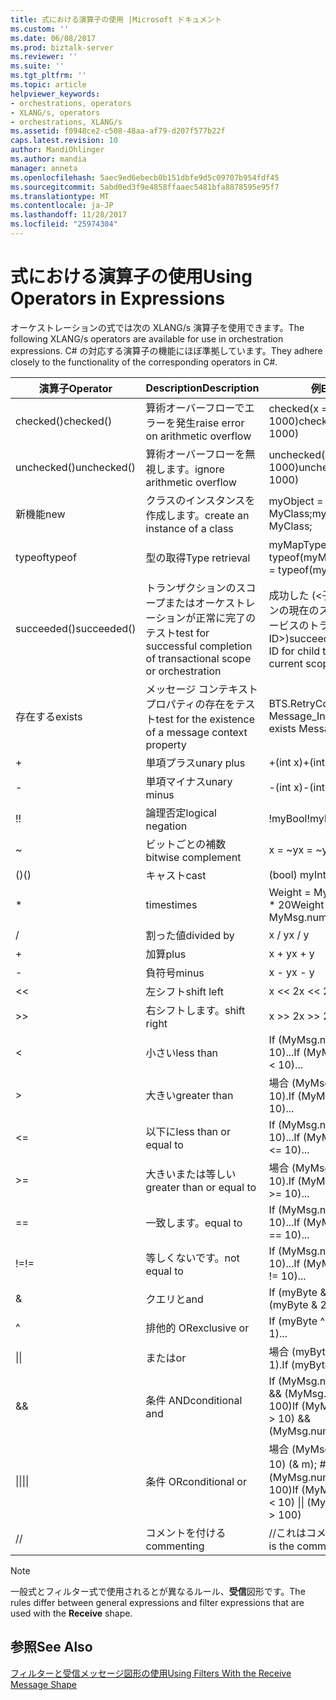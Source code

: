 ```yaml
---
title: 式における演算子の使用 |Microsoft ドキュメント
ms.custom: ''
ms.date: 06/08/2017
ms.prod: biztalk-server
ms.reviewer: ''
ms.suite: ''
ms.tgt_pltfrm: ''
ms.topic: article
helpviewer_keywords:
- orchestrations, operators
- XLANG/s, operators
- orchestrations, XLANG/s
ms.assetid: f0948ce2-c508-48aa-af79-d207f577b22f
caps.latest.revision: 10
author: MandiOhlinger
ms.author: mandia
manager: anneta
ms.openlocfilehash: 5aec9ed6ebecb0b151dbfe9d5c09707b954fdf45
ms.sourcegitcommit: 5abd0ed3f9e4858ffaaec5481bfa8878595e95f7
ms.translationtype: MT
ms.contentlocale: ja-JP
ms.lasthandoff: 11/28/2017
ms.locfileid: "25974304"
---
```

# <a name="using-operators-in-expressions"></a><span data-ttu-id="a255f-102">式における演算子の使用</span><span class="sxs-lookup"><span data-stu-id="a255f-102">Using Operators in Expressions</span></span>
<span data-ttu-id="a255f-103">オーケストレーションの式では次の XLANG/s 演算子を使用できます。</span><span class="sxs-lookup"><span data-stu-id="a255f-103">The following XLANG/s operators are available for use in orchestration expressions.</span></span> <span data-ttu-id="a255f-104">C# の対応する演算子の機能にほぼ準拠しています。</span><span class="sxs-lookup"><span data-stu-id="a255f-104">They adhere closely to the functionality of the corresponding operators in C#.</span></span>  
  
|<span data-ttu-id="a255f-105">演算子</span><span class="sxs-lookup"><span data-stu-id="a255f-105">Operator</span></span>|<span data-ttu-id="a255f-106">Description</span><span class="sxs-lookup"><span data-stu-id="a255f-106">Description</span></span>|<span data-ttu-id="a255f-107">例</span><span class="sxs-lookup"><span data-stu-id="a255f-107">Example</span></span>|  
|--------------|-----------------|-------------|  
|<span data-ttu-id="a255f-108">checked()</span><span class="sxs-lookup"><span data-stu-id="a255f-108">checked()</span></span>|<span data-ttu-id="a255f-109">算術オーバーフローでエラーを発生</span><span class="sxs-lookup"><span data-stu-id="a255f-109">raise error on arithmetic overflow</span></span>|<span data-ttu-id="a255f-110">checked(x = y \* 1000)</span><span class="sxs-lookup"><span data-stu-id="a255f-110">checked(x = y \* 1000)</span></span>|  
|<span data-ttu-id="a255f-111">unchecked()</span><span class="sxs-lookup"><span data-stu-id="a255f-111">unchecked()</span></span>|<span data-ttu-id="a255f-112">算術オーバーフローを無視します。</span><span class="sxs-lookup"><span data-stu-id="a255f-112">ignore arithmetic overflow</span></span>|<span data-ttu-id="a255f-113">unchecked(x = y \* 1000)</span><span class="sxs-lookup"><span data-stu-id="a255f-113">unchecked(x = y \* 1000)</span></span>|  
|<span data-ttu-id="a255f-114">新機能</span><span class="sxs-lookup"><span data-stu-id="a255f-114">new</span></span>|<span data-ttu-id="a255f-115">クラスのインスタンスを作成します。</span><span class="sxs-lookup"><span data-stu-id="a255f-115">create an instance of a class</span></span>|<span data-ttu-id="a255f-116">myObject = new MyClass;</span><span class="sxs-lookup"><span data-stu-id="a255f-116">myObject = new MyClass;</span></span>|  
|<span data-ttu-id="a255f-117">typeof</span><span class="sxs-lookup"><span data-stu-id="a255f-117">typeof</span></span>|<span data-ttu-id="a255f-118">型の取得</span><span class="sxs-lookup"><span data-stu-id="a255f-118">Type retrieval</span></span>|<span data-ttu-id="a255f-119">myMapType = typeof(myMap)</span><span class="sxs-lookup"><span data-stu-id="a255f-119">myMapType = typeof(myMap)</span></span>|  
|<span data-ttu-id="a255f-120">succeeded()</span><span class="sxs-lookup"><span data-stu-id="a255f-120">succeeded()</span></span>|<span data-ttu-id="a255f-121">トランザクションのスコープまたはオーケストレーションが正常に完了のテスト</span><span class="sxs-lookup"><span data-stu-id="a255f-121">test for successful completion of transactional scope or orchestration</span></span>|<span data-ttu-id="a255f-122">成功した (\<子トランザクションの現在のスコープまたはサービスのトランザクション ID\>)</span><span class="sxs-lookup"><span data-stu-id="a255f-122">succeeded(\<transaction ID for child transaction of current scope or service\>)</span></span>|  
|<span data-ttu-id="a255f-123">存在する</span><span class="sxs-lookup"><span data-stu-id="a255f-123">exists</span></span>|<span data-ttu-id="a255f-124">メッセージ コンテキスト プロパティの存在をテスト</span><span class="sxs-lookup"><span data-stu-id="a255f-124">test for the existence of a message context property</span></span>|<span data-ttu-id="a255f-125">BTS.RetryCount exists Message_In</span><span class="sxs-lookup"><span data-stu-id="a255f-125">BTS.RetryCount exists Message_In</span></span>|  
|+|<span data-ttu-id="a255f-126">単項プラス</span><span class="sxs-lookup"><span data-stu-id="a255f-126">unary plus</span></span>|<span data-ttu-id="a255f-127">+(int x)</span><span class="sxs-lookup"><span data-stu-id="a255f-127">+(int x)</span></span>|  
|-|<span data-ttu-id="a255f-128">単項マイナス</span><span class="sxs-lookup"><span data-stu-id="a255f-128">unary minus</span></span>|<span data-ttu-id="a255f-129">-(int x)</span><span class="sxs-lookup"><span data-stu-id="a255f-129">-(int x)</span></span>|  
|<span data-ttu-id="a255f-130">!</span><span class="sxs-lookup"><span data-stu-id="a255f-130">!</span></span>|<span data-ttu-id="a255f-131">論理否定</span><span class="sxs-lookup"><span data-stu-id="a255f-131">logical negation</span></span>|<span data-ttu-id="a255f-132">!myBool</span><span class="sxs-lookup"><span data-stu-id="a255f-132">!myBool</span></span>|  
|~|<span data-ttu-id="a255f-133">ビットごとの補数</span><span class="sxs-lookup"><span data-stu-id="a255f-133">bitwise complement</span></span>|<span data-ttu-id="a255f-134">x = ~y</span><span class="sxs-lookup"><span data-stu-id="a255f-134">x = ~y</span></span>|  
|<span data-ttu-id="a255f-135">()</span><span class="sxs-lookup"><span data-stu-id="a255f-135">()</span></span>|<span data-ttu-id="a255f-136">キャスト</span><span class="sxs-lookup"><span data-stu-id="a255f-136">cast</span></span>|<span data-ttu-id="a255f-137">(bool) myInt</span><span class="sxs-lookup"><span data-stu-id="a255f-137">(bool) myInt</span></span>|  
|*|<span data-ttu-id="a255f-138">times</span><span class="sxs-lookup"><span data-stu-id="a255f-138">times</span></span>|<span data-ttu-id="a255f-139">Weight = MyMsg.numOrders \* 20</span><span class="sxs-lookup"><span data-stu-id="a255f-139">Weight = MyMsg.numOrders \* 20</span></span>|  
|/|<span data-ttu-id="a255f-140">割った値</span><span class="sxs-lookup"><span data-stu-id="a255f-140">divided by</span></span>|<span data-ttu-id="a255f-141">x / y</span><span class="sxs-lookup"><span data-stu-id="a255f-141">x / y</span></span>|  
|+|<span data-ttu-id="a255f-142">加算</span><span class="sxs-lookup"><span data-stu-id="a255f-142">plus</span></span>|<span data-ttu-id="a255f-143">x + y</span><span class="sxs-lookup"><span data-stu-id="a255f-143">x + y</span></span>|  
|-|<span data-ttu-id="a255f-144">負符号</span><span class="sxs-lookup"><span data-stu-id="a255f-144">minus</span></span>|<span data-ttu-id="a255f-145">x - y</span><span class="sxs-lookup"><span data-stu-id="a255f-145">x - y</span></span>|  
|<<|<span data-ttu-id="a255f-146">左シフト</span><span class="sxs-lookup"><span data-stu-id="a255f-146">shift left</span></span>|<span data-ttu-id="a255f-147">x << 2</span><span class="sxs-lookup"><span data-stu-id="a255f-147">x << 2</span></span>|  
|>>|<span data-ttu-id="a255f-148">右シフトします。</span><span class="sxs-lookup"><span data-stu-id="a255f-148">shift right</span></span>|<span data-ttu-id="a255f-149">x >> 2</span><span class="sxs-lookup"><span data-stu-id="a255f-149">x >> 2</span></span>|  
|<|<span data-ttu-id="a255f-150">小さい</span><span class="sxs-lookup"><span data-stu-id="a255f-150">less than</span></span>|<span data-ttu-id="a255f-151">If (MyMsg.numOrders < 10)...</span><span class="sxs-lookup"><span data-stu-id="a255f-151">If (MyMsg.numOrders < 10)...</span></span>|  
|>|<span data-ttu-id="a255f-152">大きい</span><span class="sxs-lookup"><span data-stu-id="a255f-152">greater than</span></span>|<span data-ttu-id="a255f-153">場合 (MyMsg.numOrders > 10).</span><span class="sxs-lookup"><span data-stu-id="a255f-153">If (MyMsg.numOrders > 10)...</span></span>|  
|<=|<span data-ttu-id="a255f-154">以下に</span><span class="sxs-lookup"><span data-stu-id="a255f-154">less than or equal to</span></span>|<span data-ttu-id="a255f-155">If (MyMsg.numOrders <= 10)...</span><span class="sxs-lookup"><span data-stu-id="a255f-155">If (MyMsg.numOrders <= 10)...</span></span>|  
|>=|<span data-ttu-id="a255f-156">大きいまたは等しい</span><span class="sxs-lookup"><span data-stu-id="a255f-156">greater than or equal to</span></span>|<span data-ttu-id="a255f-157">場合 (MyMsg.numOrders > = 10).</span><span class="sxs-lookup"><span data-stu-id="a255f-157">If (MyMsg.numOrders >= 10)...</span></span>|  
|==|<span data-ttu-id="a255f-158">一致します。</span><span class="sxs-lookup"><span data-stu-id="a255f-158">equal to</span></span>|<span data-ttu-id="a255f-159">If (MyMsg.numOrders == 10)...</span><span class="sxs-lookup"><span data-stu-id="a255f-159">If (MyMsg.numOrders == 10)...</span></span>|  
|<span data-ttu-id="a255f-160">!=</span><span class="sxs-lookup"><span data-stu-id="a255f-160">!=</span></span>|<span data-ttu-id="a255f-161">等しくないです。</span><span class="sxs-lookup"><span data-stu-id="a255f-161">not equal to</span></span>|<span data-ttu-id="a255f-162">If (MyMsg.numOrders != 10)...</span><span class="sxs-lookup"><span data-stu-id="a255f-162">If (MyMsg.numOrders != 10)...</span></span>|  
|&|<span data-ttu-id="a255f-163">クエリと</span><span class="sxs-lookup"><span data-stu-id="a255f-163">and</span></span>|<span data-ttu-id="a255f-164">If (myByte & 255)...</span><span class="sxs-lookup"><span data-stu-id="a255f-164">If (myByte & 255)...</span></span>|  
|^|<span data-ttu-id="a255f-165">排他的 OR</span><span class="sxs-lookup"><span data-stu-id="a255f-165">exclusive or</span></span>|<span data-ttu-id="a255f-166">If (myByte ^ 1)...</span><span class="sxs-lookup"><span data-stu-id="a255f-166">If (myByte ^ 1)...</span></span>|  
|<span data-ttu-id="a255f-167">&#124;</span><span class="sxs-lookup"><span data-stu-id="a255f-167">&#124;</span></span>|<span data-ttu-id="a255f-168">または</span><span class="sxs-lookup"><span data-stu-id="a255f-168">or</span></span>|<span data-ttu-id="a255f-169">場合 (myByte (& a) #124; 1).</span><span class="sxs-lookup"><span data-stu-id="a255f-169">If (myByte &#124; 1)...</span></span>|  
|&&|<span data-ttu-id="a255f-170">条件 AND</span><span class="sxs-lookup"><span data-stu-id="a255f-170">conditional and</span></span>|<span data-ttu-id="a255f-171">If (MyMsg.numOrders > 10) && (MyMsg.numOrders < 100)</span><span class="sxs-lookup"><span data-stu-id="a255f-171">If (MyMsg.numOrders > 10) && (MyMsg.numOrders < 100)</span></span>|  
|<span data-ttu-id="a255f-172">&#124;&#124;</span><span class="sxs-lookup"><span data-stu-id="a255f-172">&#124;&#124;</span></span>|<span data-ttu-id="a255f-173">条件 OR</span><span class="sxs-lookup"><span data-stu-id="a255f-173">conditional or</span></span>|<span data-ttu-id="a255f-174">場合 (MyMsg.numOrders < 10) (& m); #124 &#124;です。(MyMsg.numOrders > 100)</span><span class="sxs-lookup"><span data-stu-id="a255f-174">If (MyMsg.numOrders < 10) &#124;&#124; (MyMsg.numOrders > 100)</span></span>|  
|//|<span data-ttu-id="a255f-175">コメントを付ける</span><span class="sxs-lookup"><span data-stu-id="a255f-175">commenting</span></span>|<span data-ttu-id="a255f-176">//これはコメントです。</span><span class="sxs-lookup"><span data-stu-id="a255f-176">//This is the comment</span></span>|  
  
> [!NOTE]
>  <span data-ttu-id="a255f-177">一般式とフィルター式で使用されるとが異なるルール、**受信**図形です。</span><span class="sxs-lookup"><span data-stu-id="a255f-177">The rules differ between general expressions and filter expressions that are used with the **Receive** shape.</span></span>  
  
## <a name="see-also"></a><span data-ttu-id="a255f-178">参照</span><span class="sxs-lookup"><span data-stu-id="a255f-178">See Also</span></span>  
 [<span data-ttu-id="a255f-179">フィルターと受信メッセージ図形の使用</span><span class="sxs-lookup"><span data-stu-id="a255f-179">Using Filters With the Receive Message Shape</span></span>](../core/using-filters-with-the-receive-message-shape.md)
